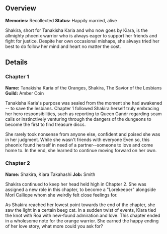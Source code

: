 <!-- title: Takanashi Kiara -->
<!-- quote: We must save the lesbians!-->
<!-- chapters: 0 -->
<!-- images: (Shakira's Chapter 1 Profile), (Shakira fighting Stains along with others), (Recollection - Takanashi Kiara), (Shakira's Chapter 2 Profile), (Shakira in Chapter 2's Ending) -->
<!-- model: false -->

## Overview

**Memories:** Recollected
**Status:** Happily married, alive

Shakira, short for Tanakisha Karia and who now goes by Kiara, is the allmighty phoenix warrior who is always eager to support her friends and fight for justice. Despite her own occasional mishaps, she always tried her best to do follow her mind and heart no matter the cost.

## Details

### Chapter 1

**Name:** Tanakisha Karia of the Oranges, Shakira, The Savior of the Lesbians
**Guild:** Amber Coin

Tanakisha Karia's purpose was sealed from the moment she had awakened -- to save the lesbians. Chapter 1 followed Shakira herself truly embracing her hero responsibilities, such as reporting to Queen Gandr regarding scam calls or instinctively venturing through the dangers of the dungeons to become the first to find treasure discs.

She rarely took nonsense from anyone else, confident and poised she was in her judgment. While she wasn't friends with everyone Even so, this pheonix found herself in need of a partner--someone to love and come home to. In the end, she learned to continue moving forward on her own.

### Chapter 2

**Name:** Shakira, Kiara Takahashi
**Job:** Smith

Shakira continued to keep her head held high in Chapter 2. She was assigned a new role in this chapter, to become a "Lorekeeper" alongside Mori Calliope whom she weirdly felt close feelings for.

As Shakira reached her lowest point towards the end of the chapter, she saw the light in a certain beeg cat. In a sudden twist of events, Kiara tied the knot with Roa with new-found admiration and love. This chapter ended in a wholesome note for the orange warrior. She earned the happy ending of her love story, what more could you ask for?
